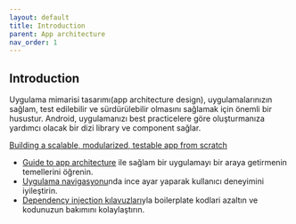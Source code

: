 ```yaml
---
layout: default
title: Introduction
parent: App architecture
nav_order: 1
---
```


## Introduction

Uygulama mimarisi tasarımı(app architecture design), uygulamalarınızın sağlam, test edilebilir ve sürdürülebilir olmasını sağlamak için önemli bir husustur. Android, uygulamanızı best practicelere göre oluşturmanıza yardımcı olacak bir dizi library ve component sağlar.

[Building a scalable, modularized, testable app from scratch](https://www.youtube.com/watch?v=qX6zmKY4KP0&t=587s)

* [Guide to app architecture](guide-to-app-architecture/guide-to-app-architecture) ile sağlam bir uygulamayı bir araya getirmenin temellerini öğrenin.
* [Uygulama navigasyonu](app-navigation/app-navigation)nda ince ayar yaparak kullanıcı deneyimini iyileştirin.
* [Dependency injection kılavuzları](dependency-injection/dependency-injection)yla boilerplate kodlari azaltın ve kodunuzun bakımını kolaylaştırın.
